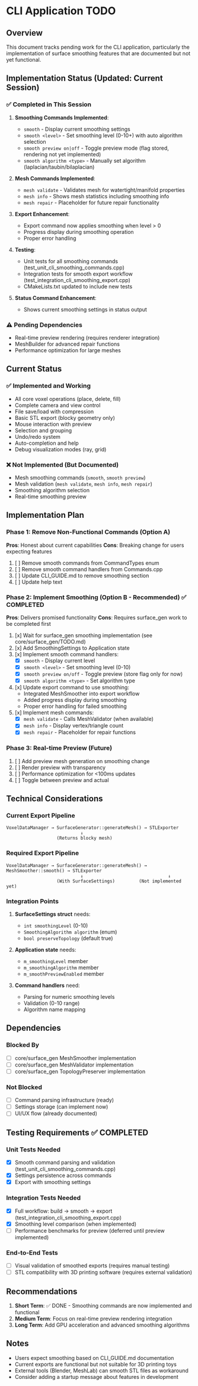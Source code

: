 # CLI Application TODO

## Overview
This document tracks pending work for the CLI application, particularly the implementation of surface smoothing features that are documented but not yet functional.

## Implementation Status (Updated: Current Session)

### ✅ Completed in This Session
1. **Smoothing Commands Implemented**:
   - `smooth` - Display current smoothing settings
   - `smooth <level>` - Set smoothing level (0-10+) with auto algorithm selection
   - `smooth preview on|off` - Toggle preview mode (flag stored, rendering not yet implemented)
   - `smooth algorithm <type>` - Manually set algorithm (laplacian/taubin/bilaplacian)

2. **Mesh Commands Implemented**:
   - `mesh validate` - Validates mesh for watertight/manifold properties
   - `mesh info` - Shows mesh statistics including smoothing info
   - `mesh repair` - Placeholder for future repair functionality

3. **Export Enhancement**:
   - Export command now applies smoothing when level > 0
   - Progress display during smoothing operation
   - Proper error handling

4. **Testing**:
   - Unit tests for all smoothing commands (test_unit_cli_smoothing_commands.cpp)
   - Integration tests for smooth export workflow (test_integration_cli_smoothing_export.cpp)
   - CMakeLists.txt updated to include new tests

5. **Status Command Enhancement**:
   - Shows current smoothing settings in status output

### ⚠️ Pending Dependencies
- Real-time preview rendering (requires renderer integration)
- MeshBuilder for advanced repair functions
- Performance optimization for large meshes

## Current Status

### ✅ Implemented and Working
- All core voxel operations (place, delete, fill)
- Complete camera and view control  
- File save/load with compression
- Basic STL export (blocky geometry only)
- Mouse interaction with preview
- Selection and grouping
- Undo/redo system
- Auto-completion and help
- Debug visualization modes (ray, grid)

### ❌ Not Implemented (But Documented)
- Mesh smoothing commands (`smooth`, `smooth preview`)
- Mesh validation (`mesh validate`, `mesh info`, `mesh repair`)
- Smoothing algorithm selection
- Real-time smoothing preview

## Implementation Plan

### Phase 1: Remove Non-Functional Commands (Option A)
**Pros**: Honest about current capabilities
**Cons**: Breaking change for users expecting features

1. [ ] Remove smooth commands from CommandTypes enum
2. [ ] Remove smooth command handlers from Commands.cpp
3. [ ] Update CLI_GUIDE.md to remove smoothing section
4. [ ] Update help text

### Phase 2: Implement Smoothing (Option B - Recommended) ✅ COMPLETED
**Pros**: Delivers promised functionality
**Cons**: Requires surface_gen work to be completed first

1. [x] Wait for surface_gen smoothing implementation (see core/surface_gen/TODO.md)
2. [x] Add SmoothingSettings to Application state
3. [x] Implement smooth command handlers:
   - [x] `smooth` - Display current level
   - [x] `smooth <level>` - Set smoothing level (0-10)
   - [x] `smooth preview on/off` - Toggle preview (store flag only for now)
   - [x] `smooth algorithm <type>` - Set algorithm type
4. [x] Update export command to use smoothing:
   - Integrated MeshSmoother into export workflow
   - Added progress display during smoothing
   - Proper error handling for failed smoothing
5. [x] Implement mesh commands:
   - [x] `mesh validate` - Calls MeshValidator (when available)
   - [x] `mesh info` - Display vertex/triangle count
   - [x] `mesh repair` - Placeholder for repair functions

### Phase 3: Real-time Preview (Future)
1. [ ] Add preview mesh generation on smoothing change
2. [ ] Render preview with transparency
3. [ ] Performance optimization for <100ms updates
4. [ ] Toggle between preview and actual

## Technical Considerations

### Current Export Pipeline
```
VoxelDataManager → SurfaceGenerator::generateMesh() → STLExporter
                            ↓
                   (Returns blocky mesh)
```

### Required Export Pipeline
```
VoxelDataManager → SurfaceGenerator::generateMesh() → MeshSmoother::smooth() → STLExporter
                            ↓                                ↓
                   (With SurfaceSettings)         (Not implemented yet)
```

### Integration Points
1. **SurfaceSettings struct** needs:
   - `int smoothingLevel` (0-10)
   - `SmoothingAlgorithm algorithm` (enum)
   - `bool preserveTopology` (default true)

2. **Application state** needs:
   - `m_smoothingLevel` member
   - `m_smoothingAlgorithm` member  
   - `m_smoothPreviewEnabled` member

3. **Command handlers** need:
   - Parsing for numeric smoothing levels
   - Validation (0-10 range)
   - Algorithm name mapping

## Dependencies

### Blocked By
- [ ] core/surface_gen MeshSmoother implementation
- [ ] core/surface_gen MeshValidator implementation
- [ ] core/surface_gen TopologyPreserver implementation

### Not Blocked
- [ ] Command parsing infrastructure (ready)
- [ ] Settings storage (can implement now)
- [ ] UI/UX flow (already documented)

## Testing Requirements ✅ COMPLETED

### Unit Tests Needed
- [x] Smooth command parsing and validation (test_unit_cli_smoothing_commands.cpp)
- [x] Settings persistence across commands
- [x] Export with smoothing settings

### Integration Tests Needed  
- [x] Full workflow: build → smooth → export (test_integration_cli_smoothing_export.cpp)
- [x] Smoothing level comparison (when implemented)
- [ ] Performance benchmarks for preview (deferred until preview implemented)

### End-to-End Tests
- [ ] Visual validation of smoothed exports (requires manual testing)
- [ ] STL compatibility with 3D printing software (requires external validation)

## Recommendations

1. **Short Term**: ✅ DONE - Smoothing commands are now implemented and functional
2. **Medium Term**: Focus on real-time preview rendering integration
3. **Long Term**: Add GPU acceleration and advanced smoothing algorithms

## Notes

- Users expect smoothing based on CLI_GUIDE.md documentation
- Current exports are functional but not suitable for 3D printing toys
- External tools (Blender, MeshLab) can smooth STL files as workaround
- Consider adding a startup message about features in development